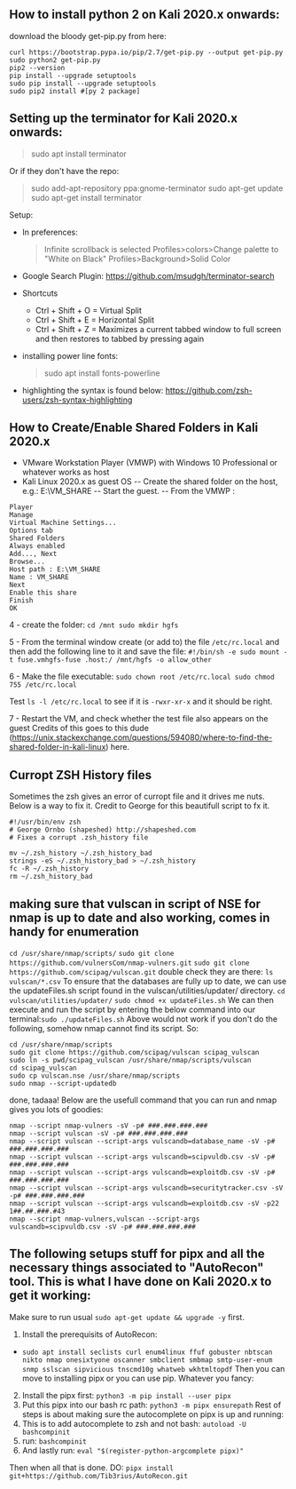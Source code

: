 ## How to install python 2 on Kali 2020.x onwards:

download the bloody get-pip.py from here:
````
curl https://bootstrap.pypa.io/pip/2.7/get-pip.py --output get-pip.py
sudo python2 get-pip.py
pip2 --version
pip install --upgrade setuptools
sudo pip install --upgrade setuptools
sudo pip2 install #[py 2 package]
````

## Setting up the terminator for Kali 2020.x onwards:

  > sudo apt install terminator

Or if they don't have the repo:
  > sudo add-apt-repository ppa:gnome-terminator
  > sudo apt-get update
  > sudo apt-get install terminator

Setup:
- In preferences:
  > Infinite scrollback is selected
  > Profiles>colors>Change palette to "White on Black"
  > Profiles>Background>Solid Color

- Google Search Plugin:
https://github.com/msudgh/terminator-search

- Shortcuts
  - Ctrl + Shift + O = Virtual Split
  - Ctrl + Shift + E = Horizontal Split
  - Ctrl + Shift + Z = Maximizes a current tabbed window to full screen and then restores to tabbed by pressing again

- installing power line fonts:
  > sudo apt install fonts-powerline


- highlighting the syntax is found below:
https://github.com/zsh-users/zsh-syntax-highlighting

## How to Create/Enable Shared Folders in Kali 2020.x

- VMware Workstation Player (VMWP) with Windows 10 Professional or whatever works as host
- Kali Linux 2020.x as guest OS
-- Create the shared folder on the host, e.g.: E:\VM_SHARE
-- Start the guest.
-- From the VMWP :
````
Player
Manage
Virtual Machine Settings...
Options tab
Shared Folders
Always enabled
Add..., Next
Browse...
Host path : E:\VM_SHARE
Name : VM_SHARE
Next
Enable this share
Finish
OK
````
4 - create the folder:
`cd /mnt
sudo mkdir hgfs
`

5 - From the terminal window create (or add to) the file
`/etc/rc.local`
and then add the following line to it and save the file:
`#!/bin/sh -e
sudo mount -t fuse.vmhgfs-fuse .host:/ /mnt/hgfs -o allow_other`

6 - Make the file executable:
`sudo chown root /etc/rc.local
sudo chmod 755 /etc/rc.local`

Test `ls -l /etc/rc.local` to see if it is `-rwxr-xr-x` and it should be right.

7 - Restart the VM, and check whether the test file also appears on the guest Credits of this goes to this dude (https://unix.stackexchange.com/questions/594080/where-to-find-the-shared-folder-in-kali-linux) here.


## Curropt ZSH History files
Sometimes the zsh gives an error of curropt file and it drives me nuts. Below is a way to fix it. Credit to George for this beautifull script to fx it.
```
#!/usr/bin/env zsh
# George Ornbo (shapeshed) http://shapeshed.com
# Fixes a corrupt .zsh_history file

mv ~/.zsh_history ~/.zsh_history_bad
strings -eS ~/.zsh_history_bad > ~/.zsh_history
fc -R ~/.zsh_history
rm ~/.zsh_history_bad
````
## making sure that vulscan in script of NSE for nmap is up to date and also working, comes in handy for enumeration
`cd /usr/share/nmap/scripts/`
`sudo git clone https://github.com/vulnersCom/nmap-vulners.git`
`sudo git clone https://github.com/scipag/vulscan.git`
double check they are there: `ls vulscan/*.csv`
To ensure that the databases are fully up to date, we can use the updateFiles.sh script found in the vulscan/utilities/updater/ directory.
`cd vulscan/utilities/updater/`
`sudo chmod +x updateFiles.sh`
We can then execute and run the script by entering the below command into our terminal:`sudo ./updateFiles.sh`
Above would not work if you don't do the following, somehow nmap cannot find its script. So:
```
cd /usr/share/nmap/scripts
sudo git clone https://github.com/scipag/vulscan scipag_vulscan
sudo ln -s pwd/scipag_vulscan /usr/share/nmap/scripts/vulscan
cd scipag_vulscan
sudo cp vulscan.nse /usr/share/nmap/scripts
sudo nmap --script-updatedb
```
done, tadaaa!
Below are the usefull command that you can run and nmap gives you lots of goodies:
```
nmap --script nmap-vulners -sV -p# ###.###.###.###
nmap --script vulscan -sV -p# ###.###.###.###
nmap --script vulscan --script-args vulscandb=database_name -sV -p# ###.###.###.###
nmap --script vulscan --script-args vulscandb=scipvuldb.csv -sV -p# ###.###.###.###
nmap --script vulscan --script-args vulscandb=exploitdb.csv -sV -p# ###.###.###.###
nmap --script vulscan --script-args vulscandb=securitytracker.csv -sV -p# ###.###.###.###
nmap --script vulscan --script-args vulscandb=exploitdb.csv -sV -p22 1##.##.###.#43
nmap --script nmap-vulners,vulscan --script-args vulscandb=scipvuldb.csv -sV -p# ###.###.###.###
```
## The following setups stuff for pipx and all the necessary things associated to "AutoRecon" tool. This is what I have done on Kali 2020.x to get it working:

Make sure to run usual `sudo apt-get update && upgrade -y` first.
1. Install the prerequisits of AutoRecon:
  - `sudo apt install seclists curl enum4linux ffuf gobuster nbtscan nikto nmap onesixtyone oscanner smbclient smbmap smtp-user-enum snmp sslscan sipvicious tnscmd10g whatweb wkhtmltopdf`
Then you can move to installing pipx or you can use pip. Whatever you fancy:
2. Install the pipx first: `python3 -m pip install --user pipx`
3. Put this pipx into our bash rc path: `python3 -m pipx ensurepath`
Rest of steps is about making sure the autocomplete on pipx is up and running:
4. This is to add autocomplete to zsh and not bash: `autoload -U bashcompinit`
5. run: `bashcompinit`
6. And lastly run: `eval "$(register-python-argcomplete pipx)"`

Then when all that is done. DO: `pipx install git+https://github.com/Tib3rius/AutoRecon.git`
